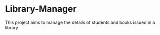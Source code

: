 # Library-Manager
This project aims to manage the details of students and books issued in a library
